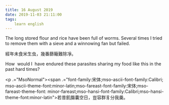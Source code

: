 ```yaml
---
title: 16 August 2019
date: 2019-11-03 21:11:00
tags:
    learn english
---
```

<p .="MsoNormal"><span lang="EN-US">The long stored flour and rice have been
full of worms. Several times I tried to remove them with a sieve and a winnowing fan but
failed. </span></p>

<p .="MsoNormal"><span .="font-family:&#x5B8B;&#x4F53;;mso-ascii-font-family:Calibri;
mso-ascii-theme-font:minor-latin;mso-fareast-font-family:&#x5B8B;&#x4F53;;mso-fareast-theme-font:
minor-fareast;mso-hansi-font-family:Calibri;mso-hansi-theme-font:minor-latin">&#x7D93;&#x5E74;&#x672A;&#x98DF;&#x7C73;&#x751F;&#x866B;&#xFF0C;&#x5E7E;&#x756A;&#x7BE9;&#x7C38;&#x96E3;&#x9664;&#x51C8;&#x3002;</span></p><p .="MsoNormal"><span lang="EN-US">How &#xA0;would&#xA0;</span><span .="line-height: 25.2000007629395px;">I&#xA0;</span><span .="line-height: 1.8em;">&#xA0;have endured these parasites sharing my food like this in the past hard times?</span></p><p .="MsoNormal"><span .="font-family:&#x5B8B;&#x4F53;;mso-ascii-font-family:Calibri;
mso-ascii-theme-font:minor-latin;mso-fareast-font-family:&#x5B8B;&#x4F53;;mso-fareast-theme-font:
minor-fareast;mso-hansi-font-family:Calibri;mso-hansi-theme-font:minor-latin">

</span></p><p .="MsoNormal"><span .="font-family:&#x5B8B;&#x4F53;;mso-ascii-font-family:Calibri;
mso-ascii-theme-font:minor-latin;mso-fareast-font-family:&#x5B8B;&#x4F53;;mso-fareast-theme-font:
minor-fareast;mso-hansi-font-family:Calibri;mso-hansi-theme-font:minor-latin">&#x82E5;&#x6614;&#x98E2;&#x8193;&#x56CA;&#x7A7A;&#x65E5;&#xFF0C;&#x8C48;&#x5BB9;&#x7FA4;&#x8C78;&#x5206;&#x6211;&#x7FB9;&#x3002;</span></p>